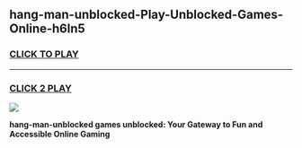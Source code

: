 
## hang-man-unblocked-Play-Unblocked-Games-Online-h6ln5
<h3>
<a href="https://premium76.site?title=hang-man-unblocked&ref=25A">CLICK TO PLAY</a></h3>
<hr>

<h3>
<a href="https://premium76.site?title=hang-man-unblocked&ref=25A">CLICK 2 PLAY</a>
  
</h3>

<a href="https://premium76.site?title=hang-man-unblocked&ref=25A"><img src="https://clearcache.store/games.png"></a>


**hang-man-unblocked games unblocked: Your Gateway to Fun and Accessible Online Gaming**
